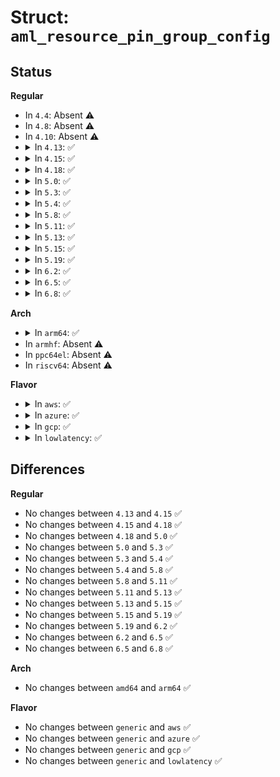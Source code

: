 # Struct: <code>aml_resource_pin_group_config</code>

## Status
<b>Regular</b>
<ul>
<li>
In <code>4.4</code>: Absent ⚠️
</li>
<li>
In <code>4.8</code>: Absent ⚠️
</li>
<li>
In <code>4.10</code>: Absent ⚠️
</li>
<li>
<details>
<summary>In <code>4.13</code>: ✅</summary>

```c
struct aml_resource_pin_group_config {
    u8 descriptor_type;
    u16 resource_length;
    u8 revision_id;
    u16 flags;
    u8 pin_config_type;
    u32 pin_config_value;
    u8 res_source_index;
    u16 res_source_offset;
    u16 res_source_label_offset;
    u16 vendor_offset;
    u16 vendor_length;
};
```
</details>
</li>
<li>
<details>
<summary>In <code>4.15</code>: ✅</summary>

```c
struct aml_resource_pin_group_config {
    u8 descriptor_type;
    u16 resource_length;
    u8 revision_id;
    u16 flags;
    u8 pin_config_type;
    u32 pin_config_value;
    u8 res_source_index;
    u16 res_source_offset;
    u16 res_source_label_offset;
    u16 vendor_offset;
    u16 vendor_length;
};
```
</details>
</li>
<li>
<details>
<summary>In <code>4.18</code>: ✅</summary>

```c
struct aml_resource_pin_group_config {
    u8 descriptor_type;
    u16 resource_length;
    u8 revision_id;
    u16 flags;
    u8 pin_config_type;
    u32 pin_config_value;
    u8 res_source_index;
    u16 res_source_offset;
    u16 res_source_label_offset;
    u16 vendor_offset;
    u16 vendor_length;
};
```
</details>
</li>
<li>
<details>
<summary>In <code>5.0</code>: ✅</summary>

```c
struct aml_resource_pin_group_config {
    u8 descriptor_type;
    u16 resource_length;
    u8 revision_id;
    u16 flags;
    u8 pin_config_type;
    u32 pin_config_value;
    u8 res_source_index;
    u16 res_source_offset;
    u16 res_source_label_offset;
    u16 vendor_offset;
    u16 vendor_length;
};
```
</details>
</li>
<li>
<details>
<summary>In <code>5.3</code>: ✅</summary>

```c
struct aml_resource_pin_group_config {
    u8 descriptor_type;
    u16 resource_length;
    u8 revision_id;
    u16 flags;
    u8 pin_config_type;
    u32 pin_config_value;
    u8 res_source_index;
    u16 res_source_offset;
    u16 res_source_label_offset;
    u16 vendor_offset;
    u16 vendor_length;
};
```
</details>
</li>
<li>
<details>
<summary>In <code>5.4</code>: ✅</summary>

```c
struct aml_resource_pin_group_config {
    u8 descriptor_type;
    u16 resource_length;
    u8 revision_id;
    u16 flags;
    u8 pin_config_type;
    u32 pin_config_value;
    u8 res_source_index;
    u16 res_source_offset;
    u16 res_source_label_offset;
    u16 vendor_offset;
    u16 vendor_length;
};
```
</details>
</li>
<li>
<details>
<summary>In <code>5.8</code>: ✅</summary>

```c
struct aml_resource_pin_group_config {
    u8 descriptor_type;
    u16 resource_length;
    u8 revision_id;
    u16 flags;
    u8 pin_config_type;
    u32 pin_config_value;
    u8 res_source_index;
    u16 res_source_offset;
    u16 res_source_label_offset;
    u16 vendor_offset;
    u16 vendor_length;
};
```
</details>
</li>
<li>
<details>
<summary>In <code>5.11</code>: ✅</summary>

```c
struct aml_resource_pin_group_config {
    u8 descriptor_type;
    u16 resource_length;
    u8 revision_id;
    u16 flags;
    u8 pin_config_type;
    u32 pin_config_value;
    u8 res_source_index;
    u16 res_source_offset;
    u16 res_source_label_offset;
    u16 vendor_offset;
    u16 vendor_length;
};
```
</details>
</li>
<li>
<details>
<summary>In <code>5.13</code>: ✅</summary>

```c
struct aml_resource_pin_group_config {
    u8 descriptor_type;
    u16 resource_length;
    u8 revision_id;
    u16 flags;
    u8 pin_config_type;
    u32 pin_config_value;
    u8 res_source_index;
    u16 res_source_offset;
    u16 res_source_label_offset;
    u16 vendor_offset;
    u16 vendor_length;
};
```
</details>
</li>
<li>
<details>
<summary>In <code>5.15</code>: ✅</summary>

```c
struct aml_resource_pin_group_config {
    u8 descriptor_type;
    u16 resource_length;
    u8 revision_id;
    u16 flags;
    u8 pin_config_type;
    u32 pin_config_value;
    u8 res_source_index;
    u16 res_source_offset;
    u16 res_source_label_offset;
    u16 vendor_offset;
    u16 vendor_length;
};
```
</details>
</li>
<li>
<details>
<summary>In <code>5.19</code>: ✅</summary>

```c
struct aml_resource_pin_group_config {
    u8 descriptor_type;
    u16 resource_length;
    u8 revision_id;
    u16 flags;
    u8 pin_config_type;
    u32 pin_config_value;
    u8 res_source_index;
    u16 res_source_offset;
    u16 res_source_label_offset;
    u16 vendor_offset;
    u16 vendor_length;
};
```
</details>
</li>
<li>
<details>
<summary>In <code>6.2</code>: ✅</summary>

```c
struct aml_resource_pin_group_config {
    u8 descriptor_type;
    u16 resource_length;
    u8 revision_id;
    u16 flags;
    u8 pin_config_type;
    u32 pin_config_value;
    u8 res_source_index;
    u16 res_source_offset;
    u16 res_source_label_offset;
    u16 vendor_offset;
    u16 vendor_length;
};
```
</details>
</li>
<li>
<details>
<summary>In <code>6.5</code>: ✅</summary>

```c
struct aml_resource_pin_group_config {
    u8 descriptor_type;
    u16 resource_length;
    u8 revision_id;
    u16 flags;
    u8 pin_config_type;
    u32 pin_config_value;
    u8 res_source_index;
    u16 res_source_offset;
    u16 res_source_label_offset;
    u16 vendor_offset;
    u16 vendor_length;
};
```
</details>
</li>
<li>
<details>
<summary>In <code>6.8</code>: ✅</summary>

```c
struct aml_resource_pin_group_config {
    u8 descriptor_type;
    u16 resource_length;
    u8 revision_id;
    u16 flags;
    u8 pin_config_type;
    u32 pin_config_value;
    u8 res_source_index;
    u16 res_source_offset;
    u16 res_source_label_offset;
    u16 vendor_offset;
    u16 vendor_length;
};
```
</details>
</li>
</ul>
<b>Arch</b>
<ul>
<li>
<details>
<summary>In <code>arm64</code>: ✅</summary>

```c
struct aml_resource_pin_group_config {
    u8 descriptor_type;
    u16 resource_length;
    u8 revision_id;
    u16 flags;
    u8 pin_config_type;
    u32 pin_config_value;
    u8 res_source_index;
    u16 res_source_offset;
    u16 res_source_label_offset;
    u16 vendor_offset;
    u16 vendor_length;
};
```
</details>
</li>
<li>
In <code>armhf</code>: Absent ⚠️
</li>
<li>
In <code>ppc64el</code>: Absent ⚠️
</li>
<li>
In <code>riscv64</code>: Absent ⚠️
</li>
</ul>
<b>Flavor</b>
<ul>
<li>
<details>
<summary>In <code>aws</code>: ✅</summary>

```c
struct aml_resource_pin_group_config {
    u8 descriptor_type;
    u16 resource_length;
    u8 revision_id;
    u16 flags;
    u8 pin_config_type;
    u32 pin_config_value;
    u8 res_source_index;
    u16 res_source_offset;
    u16 res_source_label_offset;
    u16 vendor_offset;
    u16 vendor_length;
};
```
</details>
</li>
<li>
<details>
<summary>In <code>azure</code>: ✅</summary>

```c
struct aml_resource_pin_group_config {
    u8 descriptor_type;
    u16 resource_length;
    u8 revision_id;
    u16 flags;
    u8 pin_config_type;
    u32 pin_config_value;
    u8 res_source_index;
    u16 res_source_offset;
    u16 res_source_label_offset;
    u16 vendor_offset;
    u16 vendor_length;
};
```
</details>
</li>
<li>
<details>
<summary>In <code>gcp</code>: ✅</summary>

```c
struct aml_resource_pin_group_config {
    u8 descriptor_type;
    u16 resource_length;
    u8 revision_id;
    u16 flags;
    u8 pin_config_type;
    u32 pin_config_value;
    u8 res_source_index;
    u16 res_source_offset;
    u16 res_source_label_offset;
    u16 vendor_offset;
    u16 vendor_length;
};
```
</details>
</li>
<li>
<details>
<summary>In <code>lowlatency</code>: ✅</summary>

```c
struct aml_resource_pin_group_config {
    u8 descriptor_type;
    u16 resource_length;
    u8 revision_id;
    u16 flags;
    u8 pin_config_type;
    u32 pin_config_value;
    u8 res_source_index;
    u16 res_source_offset;
    u16 res_source_label_offset;
    u16 vendor_offset;
    u16 vendor_length;
};
```
</details>
</li>
</ul>

## Differences
<b>Regular</b>
<ul>
<li>
No changes between <code>4.13</code> and <code>4.15</code> ✅
</li>
<li>
No changes between <code>4.15</code> and <code>4.18</code> ✅
</li>
<li>
No changes between <code>4.18</code> and <code>5.0</code> ✅
</li>
<li>
No changes between <code>5.0</code> and <code>5.3</code> ✅
</li>
<li>
No changes between <code>5.3</code> and <code>5.4</code> ✅
</li>
<li>
No changes between <code>5.4</code> and <code>5.8</code> ✅
</li>
<li>
No changes between <code>5.8</code> and <code>5.11</code> ✅
</li>
<li>
No changes between <code>5.11</code> and <code>5.13</code> ✅
</li>
<li>
No changes between <code>5.13</code> and <code>5.15</code> ✅
</li>
<li>
No changes between <code>5.15</code> and <code>5.19</code> ✅
</li>
<li>
No changes between <code>5.19</code> and <code>6.2</code> ✅
</li>
<li>
No changes between <code>6.2</code> and <code>6.5</code> ✅
</li>
<li>
No changes between <code>6.5</code> and <code>6.8</code> ✅
</li>
</ul>
<b>Arch</b>
<ul>
<li>
No changes between <code>amd64</code> and <code>arm64</code> ✅
</li>
</ul>
<b>Flavor</b>
<ul>
<li>
No changes between <code>generic</code> and <code>aws</code> ✅
</li>
<li>
No changes between <code>generic</code> and <code>azure</code> ✅
</li>
<li>
No changes between <code>generic</code> and <code>gcp</code> ✅
</li>
<li>
No changes between <code>generic</code> and <code>lowlatency</code> ✅
</li>
</ul>
